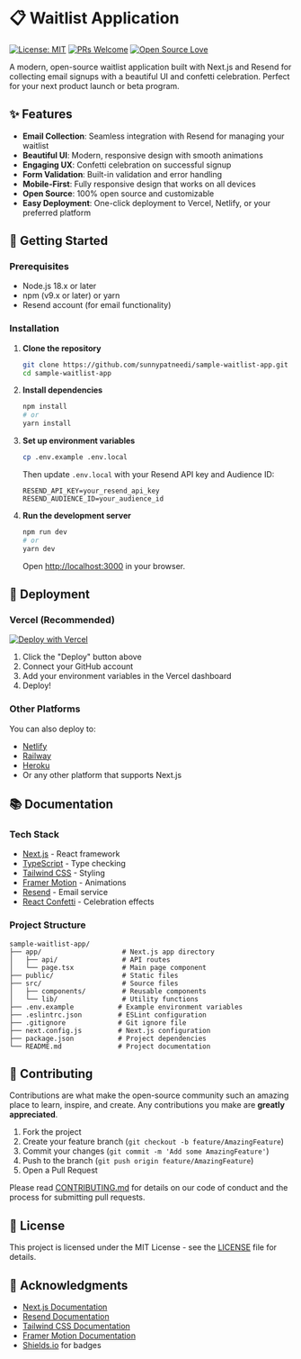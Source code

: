 # 📋 Waitlist Application

[![License: MIT](https://img.shields.io/badge/License-MIT-yellow.svg)](https://opensource.org/licenses/MIT)
[![PRs Welcome](https://img.shields.io/badge/PRs-welcome-brightgreen.svg?style=flat-square)](http://makeapullrequest.com)
[![Open Source Love](https://badges.frapsoft.com/os/v2/open-source.svg?v=103)](https://github.com/sunnypatneedi/sample-waitlist-app/)

A modern, open-source waitlist application built with Next.js and Resend for collecting email signups with a beautiful UI and confetti celebration. Perfect for your next product launch or beta program.

## ✨ Features

- **Email Collection**: Seamless integration with Resend for managing your waitlist
- **Beautiful UI**: Modern, responsive design with smooth animations
- **Engaging UX**: Confetti celebration on successful signup
- **Form Validation**: Built-in validation and error handling
- **Mobile-First**: Fully responsive design that works on all devices
- **Open Source**: 100% open source and customizable
- **Easy Deployment**: One-click deployment to Vercel, Netlify, or your preferred platform

## 🚀 Getting Started

### Prerequisites

- Node.js 18.x or later
- npm (v9.x or later) or yarn
- Resend account (for email functionality)

### Installation

1. **Clone the repository**
   ```bash
   git clone https://github.com/sunnypatneedi/sample-waitlist-app.git
   cd sample-waitlist-app
   ```

2. **Install dependencies**
   ```bash
   npm install
   # or
   yarn install
   ```

3. **Set up environment variables**
   ```bash
   cp .env.example .env.local
   ```
   Then update `.env.local` with your Resend API key and Audience ID:
   ```
   RESEND_API_KEY=your_resend_api_key
   RESEND_AUDIENCE_ID=your_audience_id
   ```

4. **Run the development server**
   ```bash
   npm run dev
   # or
   yarn dev
   ```
   Open [http://localhost:3000](http://localhost:3000) in your browser.

## 🚀 Deployment

### Vercel (Recommended)

[![Deploy with Vercel](https://vercel.com/button)](https://vercel.com/new/clone?repository-url=https%3A%2F%2Fgithub.com%2Fsunnypatneedi%2Fsample-waitlist-app)

1. Click the "Deploy" button above
2. Connect your GitHub account
3. Add your environment variables in the Vercel dashboard
4. Deploy!

### Other Platforms

You can also deploy to:
- [Netlify](https://www.netlify.com/)
- [Railway](https://railway.app/)
- [Heroku](https://www.heroku.com/)
- Or any other platform that supports Next.js

## 📚 Documentation

### Tech Stack

- [Next.js](https://nextjs.org/) - React framework
- [TypeScript](https://www.typescriptlang.org/) - Type checking
- [Tailwind CSS](https://tailwindcss.com/) - Styling
- [Framer Motion](https://www.framer.com/motion/) - Animations
- [Resend](https://resend.com/) - Email service
- [React Confetti](https://www.npmjs.com/package/react-confetti) - Celebration effects

### Project Structure

```
sample-waitlist-app/
├── app/                    # Next.js app directory
│   ├── api/                # API routes
│   └── page.tsx            # Main page component
├── public/                 # Static files
├── src/                    # Source files
│   ├── components/         # Reusable components
│   └── lib/                # Utility functions
├── .env.example           # Example environment variables
├── .eslintrc.json         # ESLint configuration
├── .gitignore             # Git ignore file
├── next.config.js         # Next.js configuration
├── package.json           # Project dependencies
└── README.md              # Project documentation
```

## 🤝 Contributing

Contributions are what make the open-source community such an amazing place to learn, inspire, and create. Any contributions you make are **greatly appreciated**.

1. Fork the project
2. Create your feature branch (`git checkout -b feature/AmazingFeature`)
3. Commit your changes (`git commit -m 'Add some AmazingFeature'`)
4. Push to the branch (`git push origin feature/AmazingFeature`)
5. Open a Pull Request

Please read [CONTRIBUTING.md](CONTRIBUTING.md) for details on our code of conduct and the process for submitting pull requests.

## 📄 License

This project is licensed under the MIT License - see the [LICENSE](LICENSE) file for details.

## 🙏 Acknowledgments

- [Next.js Documentation](https://nextjs.org/docs)
- [Resend Documentation](https://resend.com/docs)
- [Tailwind CSS Documentation](https://tailwindcss.com/docs)
- [Framer Motion Documentation](https://www.framer.com/motion/)
- [Shields.io](https://shields.io/) for badges
